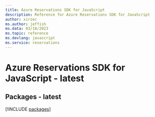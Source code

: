 ```yaml
---
title: Azure Reservations SDK for JavaScript
description: Reference for Azure Reservations SDK for JavaScript
author: xirzec
ms.author: jeffish
ms.data: 03/18/2023
ms.topic: reference
ms.devlang: javascript
ms.service: reservations
---
```

# Azure Reservations SDK for JavaScript - latest
## Packages - latest
[!INCLUDE [packages](reservations-index.md)]